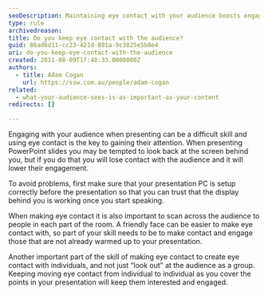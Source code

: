 ```yaml
---
seoDescription: Maintaining eye contact with your audience boosts engagement and attention during presentations, ensuring a successful outcome.
type: rule
archivedreason:
title: Do you keep eye contact with the audience?
guid: 86ad6d11-cc23-421d-891a-9c3825e5b8e4
uri: do-you-keep-eye-contact-with-the-audience
created: 2011-08-09T17:48:33.0000000Z
authors: 
  - title: Adam Cogan
    url: https://ssw.com.au/people/adam-cogan
related:
  - what-your-audience-sees-is-as-important-as-your-content
redirects: []

---
```


Engaging with your audience when presenting can be a difficult skill and using eye contact is the key to gaining their attention. When presenting PowerPoint slides you may be tempted to look back at the screen behind you, but if you do that you will lose contact with the audience and it will lower their engagement.

<!--endintro-->

To avoid problems, first make sure that your presentation PC is setup correctly before the presentation so that you can trust that the display behind you is working once you start speaking.

When making eye contact it is also important to scan across the audience to people in each part of the room. A friendly face can be easier to make eye contact with, so part of your skill needs to be to make contact and engage those that are not already warmed up to your presentation.

Another important part of the skill of making eye contact to create eye contact with individuals, and not just “look out” at the audience as a group. Keeping moving eye contact from individual to individual as you cover the points in your presentation will keep them interested and engaged.
